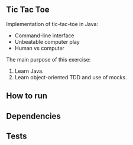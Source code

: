 ## Tic Tac Toe

Implementation of tic-tac-toe in Java:
* Command-line interface
* Unbeatable computer play
* Human vs computer

The main purpose of this exercise:
1. Learn Java.
2. Learn object-oriented TDD and use of mocks.

## How to run


## Dependencies


## Tests
